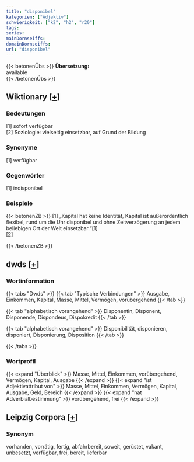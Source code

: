 ```yaml
---
title: "disponibel"
kategorien: ["Adjektiv"]
schwierigkeit: ["k2", "h2", "r20"]
tags:
series:
mainDornseiffs:
domainDornseiffs:
url: "disponibel"
---
```


{{< betonenÜbs >}}
**Übersetzung:**  
available  
{{< /betonenÜbs >}}

## Wiktionary [[+](https://de.wiktionary.org/wiki/disponibel)]

### Bedeutungen
[1] sofort verfügbar  
[2] Soziologie: vielseitig einsetzbar, auf Grund der Bildung  

### Synonyme
[1] verfügbar  

### Gegenwörter
[1] indisponibel  

### Beispiele
{{< betonenZB >}}
[1] „Kapital hat keine Identität, Kapital ist außerordentlich flexibel, rund um die Uhr disponibel und ohne Zeitverzögerung an jedem beliebigen Ort der Welt einsetzbar.“[1]  
[2]  

{{< /betonenZB >}}


## dwds [[+](https://www.dwds.de/wb/disponibel)]

### Wortinformation
{{< tabs "Dwds" >}}
{{< tab "Typische Verbindungen" >}}
Ausgabe, Einkommen, Kapital, Masse, Mittel, Vermögen, vorübergehend
{{< /tab >}}

{{< tab "alphabetisch vorangehend" >}}
Disponentin, Disponent, Disponende, Dispondeus, Dispokredit
{{< /tab >}}

{{< tab "alphabetisch vorangehend" >}}
Disponibilität, disponieren, disponiert, Disponierung, Disposition
{{< /tab >}}

{{< /tabs >}}

### Wortprofil
{{< expand "Überblick" >}} Masse, Mittel, Einkommen, vorübergehend, Vermögen, Kapital, Ausgabe {{< /expand >}}
{{< expand "ist Adjektivattribut von" >}} Masse, Mittel, Einkommen, Vermögen, Kapital, Ausgabe, Geld, Bereich {{< /expand >}}
{{< expand "hat Adverbialbestimmung" >}} vorübergehend, frei {{< /expand >}}

## Leipzig Corpora [[+](https://corpora.uni-leipzig.de/en/res?word=disponibel&corpusId=deu_newscrawl-public_2018)]


### Synonym
vorhanden, vorrätig, fertig, abfahrbereit, soweit, gerüstet, vakant, unbesetzt, verfügbar, frei, bereit, lieferbar

